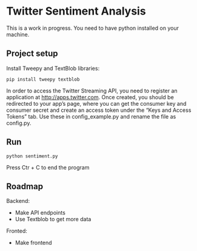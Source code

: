 # Twitter Sentiment Analysis

This is a work in progress. You need to have python installed on your machine.


## Project setup

Install Tweepy and TextBlob libraries:
```
pip install tweepy textblob
```

In order to access the Twitter Streaming API, you need to register an application at http://apps.twitter.com. Once created, you should be redirected to your app’s page, where you can get the consumer key and consumer secret and create an access token under the “Keys and Access Tokens” tab. Use these in config_example.py and rename the file as config.py.


## Run

```
python sentiment.py
```

Press Ctr + C to end the program


## Roadmap

Backend:
- Make API endpoints
- Use Textblob to get more data

Fronted:
- Make frontend

